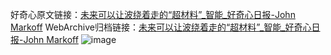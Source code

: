 好奇心原文链接：[未来可以让波绕着走的“超材料”_智能_好奇心日报-John Markoff](https://www.qdaily.com/articles/7751.html)
WebArchive归档链接：[未来可以让波绕着走的“超材料”_智能_好奇心日报-John Markoff](http://web.archive.org/web/20190623172849/https://www.qdaily.com/articles/7751.html)
![image](http://ww3.sinaimg.cn/large/007d5XDply1g3wjxtj394j30u03uckjl)